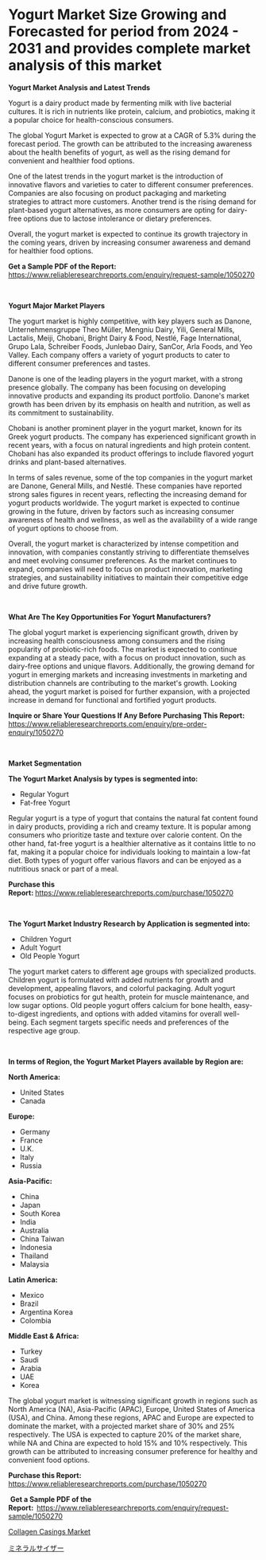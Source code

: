 <p><h1>Yogurt Market Size Growing and Forecasted for period from 2024 - 2031 and provides complete market analysis of this market</h1></p><p><strong>Yogurt Market Analysis and Latest Trends</strong></p>
<p><p>Yogurt is a dairy product made by fermenting milk with live bacterial cultures. It is rich in nutrients like protein, calcium, and probiotics, making it a popular choice for health-conscious consumers. </p><p>The global Yogurt Market is expected to grow at a CAGR of 5.3% during the forecast period. The growth can be attributed to the increasing awareness about the health benefits of yogurt, as well as the rising demand for convenient and healthier food options. </p><p>One of the latest trends in the yogurt market is the introduction of innovative flavors and varieties to cater to different consumer preferences. Companies are also focusing on product packaging and marketing strategies to attract more customers. Another trend is the rising demand for plant-based yogurt alternatives, as more consumers are opting for dairy-free options due to lactose intolerance or dietary preferences.</p><p>Overall, the yogurt market is expected to continue its growth trajectory in the coming years, driven by increasing consumer awareness and demand for healthier food options.</p></p>
<p><strong>Get a Sample PDF of the Report:&nbsp;</strong> <a href="https://www.reliableresearchreports.com/enquiry/request-sample/1050270">https://www.reliableresearchreports.com/enquiry/request-sample/1050270</a></p>
<p>&nbsp;</p>
<p><strong>Yogurt Major Market Players</strong></p>
<p><p>The yogurt market is highly competitive, with key players such as Danone, Unternehmensgruppe Theo Müller, Mengniu Dairy, Yili, General Mills, Lactalis, Meiji, Chobani, Bright Dairy & Food, Nestlé, Fage International, Grupo Lala, Schreiber Foods, Junlebao Dairy, SanCor, Arla Foods, and Yeo Valley. Each company offers a variety of yogurt products to cater to different consumer preferences and tastes.</p><p>Danone is one of the leading players in the yogurt market, with a strong presence globally. The company has been focusing on developing innovative products and expanding its product portfolio. Danone's market growth has been driven by its emphasis on health and nutrition, as well as its commitment to sustainability.</p><p>Chobani is another prominent player in the yogurt market, known for its Greek yogurt products. The company has experienced significant growth in recent years, with a focus on natural ingredients and high protein content. Chobani has also expanded its product offerings to include flavored yogurt drinks and plant-based alternatives.</p><p>In terms of sales revenue, some of the top companies in the yogurt market are Danone, General Mills, and Nestlé. These companies have reported strong sales figures in recent years, reflecting the increasing demand for yogurt products worldwide. The yogurt market is expected to continue growing in the future, driven by factors such as increasing consumer awareness of health and wellness, as well as the availability of a wide range of yogurt options to choose from.</p><p>Overall, the yogurt market is characterized by intense competition and innovation, with companies constantly striving to differentiate themselves and meet evolving consumer preferences. As the market continues to expand, companies will need to focus on product innovation, marketing strategies, and sustainability initiatives to maintain their competitive edge and drive future growth.</p></p>
<p>&nbsp;</p>
<p><strong>What Are The Key Opportunities For Yogurt Manufacturers?</strong></p>
<p><p>The global yogurt market is experiencing significant growth, driven by increasing health consciousness among consumers and the rising popularity of probiotic-rich foods. The market is expected to continue expanding at a steady pace, with a focus on product innovation, such as dairy-free options and unique flavors. Additionally, the growing demand for yogurt in emerging markets and increasing investments in marketing and distribution channels are contributing to the market's growth. Looking ahead, the yogurt market is poised for further expansion, with a projected increase in demand for functional and fortified yogurt products.</p></p>
<p><strong>Inquire or Share Your Questions If Any Before Purchasing This Report:</strong> <a href="https://www.reliableresearchreports.com/enquiry/pre-order-enquiry/1050270">https://www.reliableresearchreports.com/enquiry/pre-order-enquiry/1050270</a></p>
<p>&nbsp;</p>
<p><strong>Market Segmentation</strong></p>
<p><strong>The Yogurt Market Analysis by types is segmented into:</strong></p>
<p><ul><li>Regular Yogurt</li><li>Fat-free Yogurt</li></ul></p>
<p><p>Regular yogurt is a type of yogurt that contains the natural fat content found in dairy products, providing a rich and creamy texture. It is popular among consumers who prioritize taste and texture over calorie content. On the other hand, fat-free yogurt is a healthier alternative as it contains little to no fat, making it a popular choice for individuals looking to maintain a low-fat diet. Both types of yogurt offer various flavors and can be enjoyed as a nutritious snack or part of a meal.</p></p>
<p><strong>Purchase this Report:&nbsp;</strong><a href="https://www.reliableresearchreports.com/purchase/1050270">https://www.reliableresearchreports.com/purchase/1050270</a></p>
<p>&nbsp;</p>
<p><strong>The Yogurt Market Industry Research by Application is segmented into:</strong></p>
<p><ul><li>Children Yogurt</li><li>Adult Yogurt</li><li>Old People Yogurt</li></ul></p>
<p><p>The yogurt market caters to different age groups with specialized products. Children yogurt is formulated with added nutrients for growth and development, appealing flavors, and colorful packaging. Adult yogurt focuses on probiotics for gut health, protein for muscle maintenance, and low sugar options. Old people yogurt offers calcium for bone health, easy-to-digest ingredients, and options with added vitamins for overall well-being. Each segment targets specific needs and preferences of the respective age group.</p></p>
<p>&nbsp;</p>
<p><strong>In terms of Region, the Yogurt Market Players available by Region are:</strong></p>
<p>
    <p> <strong> North America: </strong>
        <ul>
            <li>United States</li>
            <li>Canada</li>
        </ul>
        </p> 
    <p> <strong> Europe: </strong>
        <ul>
            <li>Germany</li>
            <li>France</li>
            <li>U.K.</li>
            <li>Italy</li>
            <li>Russia</li>
        </ul>
        </p> 
    <p> <strong> Asia-Pacific: </strong>
        <ul>
            <li>China</li>
            <li>Japan</li>
            <li>South Korea</li>
            <li>India</li>
            <li>Australia</li>
            <li>China Taiwan</li>
            <li>Indonesia</li>
            <li>Thailand</li>
            <li>Malaysia</li>
        </ul>
        </p> 
    <p> <strong> Latin America: </strong>
        <ul>
            <li>Mexico</li>
            <li>Brazil</li>
            <li>Argentina Korea</li>
            <li>Colombia</li>
        </ul>
        </p> 
    <p> <strong> Middle East & Africa: </strong>
        <ul>
            <li>Turkey</li>
            <li>Saudi</li>
            <li>Arabia</li>
            <li>UAE</li>
            <li>Korea</li>
        </ul>
    </p>
    </p>
<p><p>The global yogurt market is witnessing significant growth in regions such as North America (NA), Asia-Pacific (APAC), Europe, United States of America (USA), and China. Among these regions, APAC and Europe are expected to dominate the market, with a projected market share of 30% and 25% respectively. The USA is expected to capture 20% of the market share, while NA and China are expected to hold 15% and 10% respectively. This growth can be attributed to increasing consumer preference for healthy and convenient food options.</p></p>
<p><strong>Purchase this Report: </strong><a href="https://www.reliableresearchreports.com/purchase/1050270">https://www.reliableresearchreports.com/purchase/1050270</a></p>
<p>&nbsp;<strong>Get a Sample PDF of the Report:&nbsp;&nbsp;</strong><a href="https://www.reliableresearchreports.com/enquiry/request-sample/1050270">https://www.reliableresearchreports.com/enquiry/request-sample/1050270</a></p>
<p><strong></strong></p>
<p><p><a href="https://github.com/brenzgnarento/Market-Research-Report-List-1/blob/main/collagen-casings-market.md">Collagen Casings Market</a></p><p><a href="https://github.com/Sophiaard2003/Market-Research-Report-List-1/blob/main/999241017386.md">ミネラルサイザー</a></p></p>